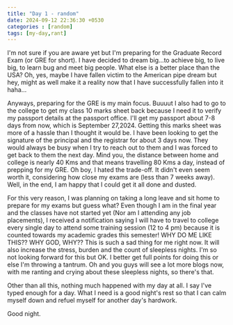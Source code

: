 ```yaml
---
title: "Day 1 - random"
date: 2024-09-12 22:36:30 +0530
categories : [random]
tags: [my-day,rant] 
---
```


I'm not sure if you are aware yet but I'm preparing for the Graduate Record Exam (or GRE for short). I have decided to dream big...to achieve big, to live big, to learn bug and meet big people. What else is a better place than the USA? Oh, yes, maybe I have fallen victim to the American pipe dream but hey, might as well make it a reality now that I have successfully fallen into it haha...

Anyways, preparing for the GRE is my main focus. Buuuut I also had to go to the college to get my class 10 marks sheet back because I need it to verify my passport details at the passport office. I'll get my passport about 7-8 days from now, which is September 27,2024. Getting this marks sheet was more of a hassle than I thought it would be. I have been looking to get the signature of the principal and the registrar for about 3 days now. They would always be busy when I try to reach out to them and I was forced to get back to them the next day. Mind you, the distance between home and college is nearly 40 Kms and that means travelling 80 Kms a day, instead of prepping for my GRE. Oh boy, I hated the trade-off. It didn't even seem worth it, considering how close my exams are (less than 7 weeks away). Well, in the end, I am happy that I could get it all done and dusted.

For this very reason, I was planning on taking a long leave and sit home to prepare for my exams but guess what? Even though I am in the final year and the classes have not started yet (Nor am I attending any job placements), I received a notification saying I will have to travel to college every single day to attend some training session (12 to 4 pm) because it is counted towards my academic grades this semester! WHY DO ME LIKE THIS?? WHY GOD, WHY?? This is such a sad thing for me right now. It will also increase the stress, burden and the count of sleepless nights. I'm so not looking forward for this but OK. I better get full points for doing this or else I'm throwing a tantrum. Oh and you guys will see a lot more blogs now, with me ranting and crying about these sleepless nights, so there's that. 

Other than all this, nothing much happened with my day at all. I say I've typed enough for a day. What I need is a good night's rest so that I can calm myself down and refuel myself for another day's hardwork. 

Good night.
